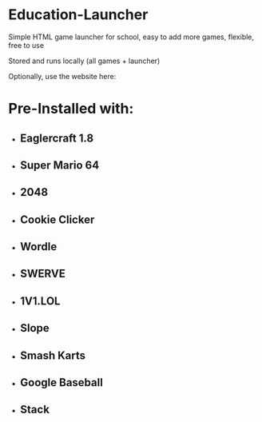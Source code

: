 # Education-Launcher
Simple HTML game launcher for school, easy to add more games, flexible, free to use

Stored and runs locally (all games + launcher)

Optionally, use the website here:
# Pre-Installed with:
- ## **Eaglercraft 1.8** ##
- ## **Super Mario 64** ##
- ## **2048** ##
- ## **Cookie Clicker** ##
- ## **Wordle** ##
- ## **SWERVE** ##
- ## **1V1.LOL** ##
- ## **Slope** ##
- ## **Smash Karts** ##
- ## **Google Baseball** ##
- ## **Stack** ##
